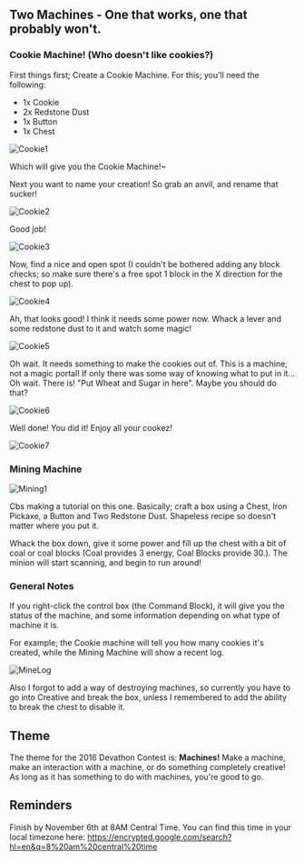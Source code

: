 ## Two Machines - One that works, one that probably won't.

### Cookie Machine! (Who doesn't like cookies?)

First things first; Create a Cookie Machine. For this; you'll need the following:
* 1x Cookie
* 2x Redstone Dust
* 1x Button
* 1x Chest

![Cookie1](http://i.imgur.com/sld2Haq.png)

Which will give you the Cookie Machine!~

Next you want to name your creation! So grab an anvil, and rename that sucker!

![Cookie2](http://i.imgur.com/jUA4nbV.png)

Good job!

![Cookie3](http://i.imgur.com/DecllrC.png)

Now, find a nice and open spot (I couldn't be bothered adding any block checks; so make sure there's a free spot 1 block in the X direction for the chest to pop up).

![Cookie4](http://i.imgur.com/4R5bFuM.jpg)

Ah, that looks good! I think it needs some power now. Whack a lever and some redstone dust to it and watch some magic!

![Cookie5](http://i.imgur.com/ZZ5m2E9.jpg)

Oh wait. It needs something to make the cookies out of. This is a machine; not a magic portal! If only there was some way of knowing what to put in it... Oh wait. There is! "Put Wheat and Sugar in here". Maybe you should do that?

![Cookie6](http://i.imgur.com/p81eEVp.jpg)

Well done! You did it! Enjoy all your cookez!

![Cookie7](http://i.imgur.com/0s6AVtx.png)

### Mining Machine

![Mining1](http://i.imgur.com/JmOYwTx.jpg)

Cbs making a tutorial on this one. Basically; craft a box using a Chest, Iron Pickaxe, a Button and Two Redstone Dust. Shapeless recipe so doesn't matter where you put it.

Whack the box down, give it some power and fill up the chest with a bit of coal or coal blocks (Coal provides 3 energy, Coal Blocks provide 30.). The minion will start scanning, and begin to run around!

### General Notes

If you right-click the control box (the Command Block), it will give you the status of the machine, and some information depending on what type of machine it is.

For example; the Cookie machine will tell you how many cookies it's created, while the Mining Machine will show a recent log.

![MineLog](http://i.imgur.com/GpFw9l6.png)

Also I forgot to add a way of destroying machines, so currently you have to go into Creative and break the box, unless I remembered to add the ability to break the chest to disable it.

## Theme

The theme for the 2016 Devathon Contest is: **Machines!**
Make a machine, make an interaction with a machine, or do something completely creative! As long as it has something to do with machines, you're good to go.

## Reminders

Finish by November 6th at 8AM Central Time. You can find this time in your local timezone here: https://encrypted.google.com/search?hl=en&q=8%20am%20central%20time
